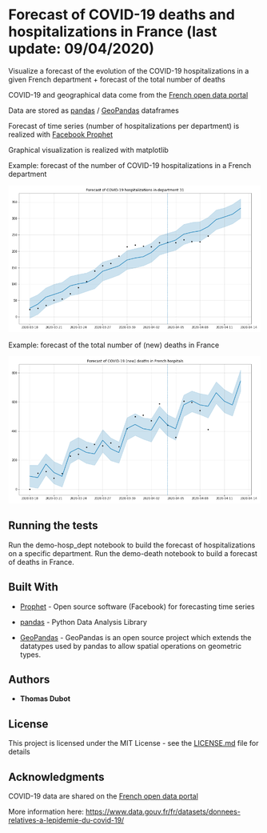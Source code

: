 # Forecast of COVID-19 deaths and hospitalizations in France (last update: 09/04/2020)

Visualize a forecast of the evolution of the COVID-19 hospitalizations in a given French department + forecast of the total number of deaths

COVID-19 and geographical data come from the [French open data portal](https://www.data.gouv.fr/fr/)

Data are stored as [pandas](https://pandas.pydata.org/) / [GeoPandas](http://geopandas.org/) dataframes

Forecast of time series (number of hospitalizations per department) is realized with [Facebook Prophet](https://facebook.github.io/prophet/)

Graphical visualization is realized with matplotlib




Example: forecast of the number of COVID-19 hospitalizations in a French department

![dep](31_forecast.png)


Example: forecast of the total number of (new) deaths in France

![death](death_forecast.png)


## Running the tests

Run the demo-hosp_dept notebook to build the forecast of hospitalizations on a specific department. Run the demo-death notebook to build a forecast of deaths in France.


## Built With

* [Prophet](https://facebook.github.io/prophet/) - Open source software (Facebook) for forecasting time series

* [pandas](https://pandas.pydata.org/) - Python Data Analysis Library

* [GeoPandas](http://geopandas.org/) - GeoPandas is an open source project which extends the datatypes used by pandas to allow spatial operations on geometric types. 



## Authors

* **Thomas Dubot** 

## License

This project is licensed under the MIT License - see the [LICENSE.md](LICENSE.md) file for details


## Acknowledgments

COVID-19 data are shared on the [French open data portal](https://www.data.gouv.fr/fr/)

More information here: https://www.data.gouv.fr/fr/datasets/donnees-relatives-a-lepidemie-du-covid-19/
